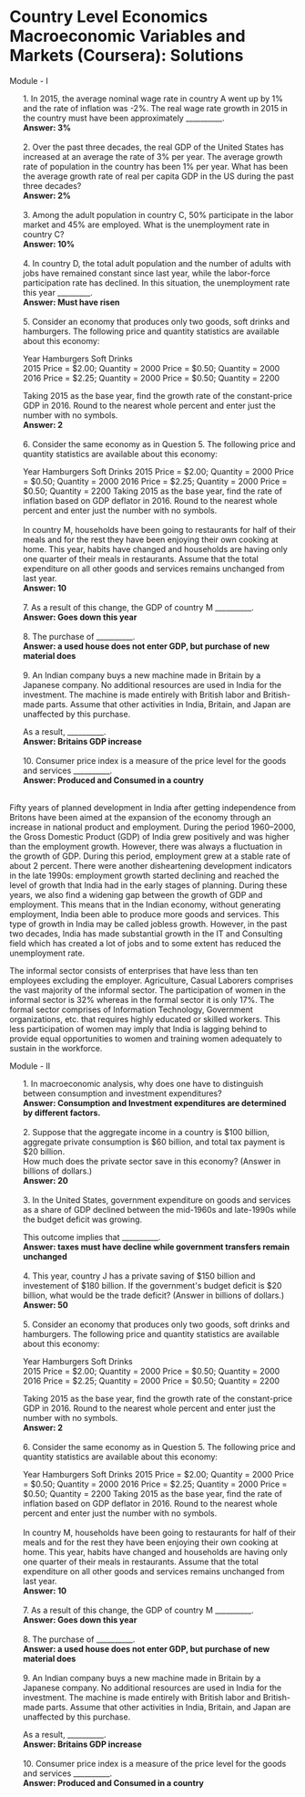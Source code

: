 # Country Level Economics Macroeconomic Variables and Markets (Coursera): Solutions

Module - I 

<ol>
1. In 2015, the average nominal wage rate in country A went up by 1% and the rate of inflation was -2%. The real wage rate growth in 2015 in the country must have been approximately __________. 
 <br>
 <b>Answer: 3%</b>
 <br><br>
2. Over the past three decades, the real GDP of the United States has increased at an average the rate of 3% per year. The average growth rate of population in the country has been 1% per year. What has been the average growth rate of real per capita GDP in the US during the past three decades?
 <br>
 <b>Answer: 2%</b>
 <br><br>
3. Among the adult population in country C, 50% participate in the labor market and 45% are employed. What is the unemployment rate in country C?
 <br>
 <b>Answer: 10%</b>
 <br><br>
4. In country D, the total adult population and the number of adults with jobs have remained constant since last year, while the labor-force participation rate has declined. In this situation, the unemployment rate this year _________.
<br>
 <b>Answer: Must have risen</b>
 <br><br>
5. Consider an economy that produces only two goods, soft drinks and hamburgers. The following price and quantity statistics are available about this economy:

Year	Hamburgers	    Soft Drinks<br>
2015	Price = $2.00; Quantity = 2000	Price = $0.50; Quantity = 2000
2016	Price = $2.25; Quantity = 2000	Price = $0.50; Quantity = 2200

Taking 2015 as the base year, find the growth rate of the constant-price GDP in 2016. Round to the nearest whole percent and enter just the number with no symbols.
<br> 
<b>Answer: 2</b>
<br><br>
6. Consider the same economy as in Question 5. The following price and quantity statistics are available about this economy:

Year	Hamburgers	  Soft Drinks
2015	Price = $2.00; Quantity = 2000	Price = $0.50; Quantity = 2000
2016	Price = $2.25; Quantity = 2000	Price = $0.50; Quantity = 2200
Taking 2015 as the base year, find the rate of inflation based on GDP deflator in 2016. Round to the nearest whole percent and enter just the number with no symbols.<br><br>In country M, households have been going to restaurants for half of their meals and for the rest they have been enjoying their own cooking at home. This year, habits have changed and households are having only one quarter of their meals in restaurants. Assume that the total expenditure on all other goods and services remains unchanged from last year.
<br>
<b>Answer: 10</b>
<br><br>
7. As a result of this change, the GDP of country M __________.
<br> 
<b>Answer: Goes down this year</b>
<br><br>
8. The purchase of __________.
<br>
<b>Answer:  a used house does not enter GDP, but purchase of new material does</b>
<br><br>
9. An Indian company buys a new machine made in Britain by a Japanese company. No additional resources are used in India for the investment. The machine is made entirely with British labor and British-made parts. Assume that other activities in India, Britain, and Japan are unaffected by this purchase.

As a result, __________.
<br>
<b>Answer: Britains GDP increase</b>
<br><br>
10. Consumer price index is a measure of the price level for the goods and services __________.
<br>
<b>Answer: Produced and Consumed in a country</b>
<br><br>
</ol>

<p>Fifty years of planned development in India after getting independence from Britons have been aimed at the expansion of the economy through an increase in national product and employment. During the period 1960–2000, the Gross Domestic Product (GDP) of India grew positively and was higher than the employment growth. However, there was always a fluctuation in the growth of GDP. During this period, employment grew at a stable rate of about 2 percent. There were another disheartening development indicators in the late 1990s: employment growth started declining and reached the level of growth that India had in the early stages of planning. During these years, we also find a widening gap between the growth of GDP and employment. This means that in the Indian economy, without generating employment, India been able to produce more goods and services. This type of growth in India may be called jobless growth. However, in the past two decades, India has made substantial growth in the IT and Consulting field which has created a lot of jobs and to some extent has reduced the unemployment rate.</p>

<p>The informal sector consists of enterprises that have less than ten employees excluding the employer. Agriculture, Casual Laborers comprises the vast majority of the informal sector. The participation of women in the informal sector is  32% whereas in the formal sector it is only 17%. The formal sector comprises of Information Technology, Government organizations, etc. that requires highly educated or skilled workers. This less participation of women may imply that India is lagging behind to provide equal opportunities to women and training women adequately to sustain in the workforce.</p>


Module - II

<ol>
1. In macroeconomic analysis, why does one have to distinguish between consumption and investment expenditures?
 <br>
 <b>Answer: Consumption and Investment expenditures are determined by different factors.</b>
 <br><br>
2. Suppose that the aggregate income in a country is $100 billion, aggregate private consumption is $60 billion, and total tax payment is $20 billion.<br>How much does the private sector save in this economy? (Answer in billions of dollars.)
 <br>
 <b>Answer: 20</b>
 <br><br>
3. In the United States, government expenditure on goods and services as a share of GDP declined between the mid-1960s and late-1990s while the budget deficit was growing.

This outcome implies that __________.
 <br>
 <b>Answer: taxes must have decline while government transfers remain unchanged</b>
 <br><br>
4. This year, country J has a private saving of $150 billion and investement of $180 billion. If the government's budget deficit is $20 billion, what would be the trade deficit? (Answer in billions of dollars.)
 <b>Answer: 50</b>
 <br><br>
5. Consider an economy that produces only two goods, soft drinks and hamburgers. The following price and quantity statistics are available about this economy:

Year	Hamburgers	    Soft Drinks<br>
2015	Price = $2.00; Quantity = 2000	Price = $0.50; Quantity = 2000
2016	Price = $2.25; Quantity = 2000	Price = $0.50; Quantity = 2200

Taking 2015 as the base year, find the growth rate of the constant-price GDP in 2016. Round to the nearest whole percent and enter just the number with no symbols.
<br> 
<b>Answer: 2</b>
<br><br>
6. Consider the same economy as in Question 5. The following price and quantity statistics are available about this economy:

Year	Hamburgers	  Soft Drinks
2015	Price = $2.00; Quantity = 2000	Price = $0.50; Quantity = 2000
2016	Price = $2.25; Quantity = 2000	Price = $0.50; Quantity = 2200
Taking 2015 as the base year, find the rate of inflation based on GDP deflator in 2016. Round to the nearest whole percent and enter just the number with no symbols.<br><br>In country M, households have been going to restaurants for half of their meals and for the rest they have been enjoying their own cooking at home. This year, habits have changed and households are having only one quarter of their meals in restaurants. Assume that the total expenditure on all other goods and services remains unchanged from last year.
<br>
<b>Answer: 10</b>
<br><br>
7. As a result of this change, the GDP of country M __________.
<br> 
<b>Answer: Goes down this year</b>
<br><br>
8. The purchase of __________.
<br>
<b>Answer:  a used house does not enter GDP, but purchase of new material does</b>
<br><br>
9. An Indian company buys a new machine made in Britain by a Japanese company. No additional resources are used in India for the investment. The machine is made entirely with British labor and British-made parts. Assume that other activities in India, Britain, and Japan are unaffected by this purchase.

As a result, __________.
<br>
<b>Answer: Britains GDP increase</b>
<br><br>
10. Consumer price index is a measure of the price level for the goods and services __________.
<br>
<b>Answer: Produced and Consumed in a country</b>
<br><br>
</ol>
